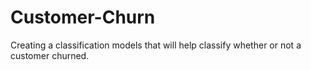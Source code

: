 # Customer-Churn
Creating a classification models that will help classify whether or not a customer churned.
